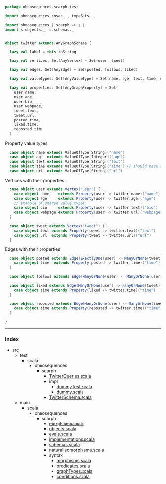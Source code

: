 
```scala
package ohnosequences.scarph.test

import ohnosequences.cosas._, typeSets._

import ohnosequences.{ scarph => s }
import s.objects._, s.schemas._


object twitter extends AnyGraphSchema {

  lazy val label = this.toString

  lazy val vertices: Set[AnyVertex] = Set(user, tweet)

  lazy val edges: Set[AnyEdge] = Set(posted, follows, liked)

  lazy val valueTypes: Set[AnyValueType] = Set(name, age, text, time, url)

  lazy val properties: Set[AnyGraphProperty] = Set(
    user.name,
    user.age,
    user.bio,
    user.webpage,
    tweet.text,
    tweet.url,
    posted.time,
    liked.time,
    reposted.time
  )
```

Property value types

```scala
  case object name extends ValueOfType[String]("name")
  case object age  extends ValueOfType[Integer]("age")
  case object text extends ValueOfType[String]("text")
  case object time extends ValueOfType[String]("time") // should have some better raw type
  case object url  extends ValueOfType[String]("url")
```

Vertices with their properties

```scala
  case object user extends Vertex("user") {
    case object name    extends Property(user -> twitter.name)("name")
    case object age     extends Property(user -> twitter.age)("age")
    // example of shared value types:
    case object bio     extends Property(user -> twitter.text)("bio")
    case object webpage extends Property(user -> twitter.url)("webpage")
  }

  case object tweet extends Vertex("tweet") {
    case object text extends Property(tweet -> twitter.text)("text")
    case object url  extends Property(tweet -> twitter.url)("url")
  }
```

Edges with their properties

```scala
  case object posted extends Edge(ExactlyOne(user) -> ManyOrNone(tweet))("posted") {
    case object time  extends Property(posted -> twitter.time)("time")
  }

  case object follows extends Edge(ManyOrNone(user) -> ManyOrNone(user))("follows")

  case object liked extends Edge(ManyOrNone(user) -> ManyOrNone(tweet))("liked") {
    case object time extends Property(liked -> twitter.time)("time")
  }

  case object reposted extends Edge(ManyOrNone(user) -> ManyOrNone(tweet))("reposted") {
    case object time extends Property(reposted -> twitter.time)("time")
  }

}

```


------

### Index

+ src
  + test
    + scala
      + ohnosequences
        + scarph
          + [TwitterQueries.scala][test/scala/ohnosequences/scarph/TwitterQueries.scala]
          + impl
            + [dummyTest.scala][test/scala/ohnosequences/scarph/impl/dummyTest.scala]
            + [dummy.scala][test/scala/ohnosequences/scarph/impl/dummy.scala]
          + [TwitterSchema.scala][test/scala/ohnosequences/scarph/TwitterSchema.scala]
  + main
    + scala
      + ohnosequences
        + scarph
          + [morphisms.scala][main/scala/ohnosequences/scarph/morphisms.scala]
          + [objects.scala][main/scala/ohnosequences/scarph/objects.scala]
          + [evals.scala][main/scala/ohnosequences/scarph/evals.scala]
          + [implementations.scala][main/scala/ohnosequences/scarph/implementations.scala]
          + [schemas.scala][main/scala/ohnosequences/scarph/schemas.scala]
          + [naturalIsomorphisms.scala][main/scala/ohnosequences/scarph/naturalIsomorphisms.scala]
          + syntax
            + [morphisms.scala][main/scala/ohnosequences/scarph/syntax/morphisms.scala]
            + [predicates.scala][main/scala/ohnosequences/scarph/syntax/predicates.scala]
            + [graphTypes.scala][main/scala/ohnosequences/scarph/syntax/graphTypes.scala]
            + [conditions.scala][main/scala/ohnosequences/scarph/syntax/conditions.scala]

[test/scala/ohnosequences/scarph/TwitterQueries.scala]: TwitterQueries.scala.md
[test/scala/ohnosequences/scarph/impl/dummyTest.scala]: impl/dummyTest.scala.md
[test/scala/ohnosequences/scarph/impl/dummy.scala]: impl/dummy.scala.md
[test/scala/ohnosequences/scarph/TwitterSchema.scala]: TwitterSchema.scala.md
[main/scala/ohnosequences/scarph/morphisms.scala]: ../../../../main/scala/ohnosequences/scarph/morphisms.scala.md
[main/scala/ohnosequences/scarph/objects.scala]: ../../../../main/scala/ohnosequences/scarph/objects.scala.md
[main/scala/ohnosequences/scarph/evals.scala]: ../../../../main/scala/ohnosequences/scarph/evals.scala.md
[main/scala/ohnosequences/scarph/implementations.scala]: ../../../../main/scala/ohnosequences/scarph/implementations.scala.md
[main/scala/ohnosequences/scarph/schemas.scala]: ../../../../main/scala/ohnosequences/scarph/schemas.scala.md
[main/scala/ohnosequences/scarph/naturalIsomorphisms.scala]: ../../../../main/scala/ohnosequences/scarph/naturalIsomorphisms.scala.md
[main/scala/ohnosequences/scarph/syntax/morphisms.scala]: ../../../../main/scala/ohnosequences/scarph/syntax/morphisms.scala.md
[main/scala/ohnosequences/scarph/syntax/predicates.scala]: ../../../../main/scala/ohnosequences/scarph/syntax/predicates.scala.md
[main/scala/ohnosequences/scarph/syntax/graphTypes.scala]: ../../../../main/scala/ohnosequences/scarph/syntax/graphTypes.scala.md
[main/scala/ohnosequences/scarph/syntax/conditions.scala]: ../../../../main/scala/ohnosequences/scarph/syntax/conditions.scala.md